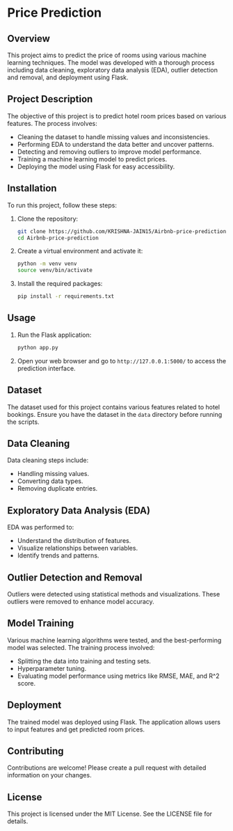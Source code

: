 # Price Prediction

## Overview
This project aims to predict the price of rooms using various machine learning techniques. The model was developed with a thorough process including data cleaning, exploratory data analysis (EDA), outlier detection and removal, and deployment using Flask.

## Project Description
The objective of this project is to predict hotel room prices based on various features. The process involves:

- Cleaning the dataset to handle missing values and inconsistencies.
- Performing EDA to understand the data better and uncover patterns.
- Detecting and removing outliers to improve model performance.
- Training a machine learning model to predict prices.
- Deploying the model using Flask for easy accessibility.

## Installation
To run this project, follow these steps:

1. Clone the repository:
    ```bash
    git clone https://github.com/KRISHNA-JAIN15/Airbnb-price-prediction.git
    cd Airbnb-price-prediction
    ```

2. Create a virtual environment and activate it:
    ```bash
    python -m venv venv
    source venv/bin/activate
    ```

3. Install the required packages:
    ```bash
    pip install -r requirements.txt
    ```

## Usage
1. Run the Flask application:
    ```bash
    python app.py
    ```

2. Open your web browser and go to `http://127.0.0.1:5000/` to access the prediction interface.

## Dataset
The dataset used for this project contains various features related to hotel bookings. Ensure you have the dataset in the `data` directory before running the scripts.

## Data Cleaning
Data cleaning steps include:
- Handling missing values.
- Converting data types.
- Removing duplicate entries.

## Exploratory Data Analysis (EDA)
EDA was performed to:
- Understand the distribution of features.
- Visualize relationships between variables.
- Identify trends and patterns.

## Outlier Detection and Removal
Outliers were detected using statistical methods and visualizations. These outliers were removed to enhance model accuracy.

## Model Training
Various machine learning algorithms were tested, and the best-performing model was selected. The training process involved:
- Splitting the data into training and testing sets.
- Hyperparameter tuning.
- Evaluating model performance using metrics like RMSE, MAE, and R^2 score.

## Deployment
The trained model was deployed using Flask. The application allows users to input features and get predicted room prices.

## Contributing
Contributions are welcome! Please create a pull request with detailed information on your changes.

## License
This project is licensed under the MIT License. See the LICENSE file for details.
